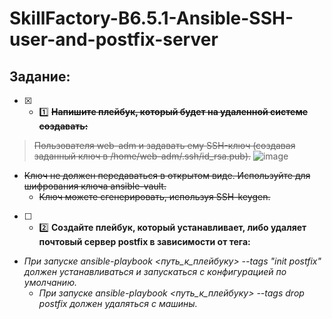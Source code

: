 # SkillFactory-B6.5.1-Ansible-SSH-user-and-postfix-server

## Задание:

* [x] - :one:  ~~**Напишите плейбук, который будет на удаленной системе создавать:**~~    
 >~~Пользователя web-adm и задавать ему SSH-ключ (создавая заданный ключ в /home/web-adm/.ssh/id_rsa.pub).~~ 
 ![image](https://db3pap003files.storage.live.com/y4moj_Ws2gUk7bt88yyhFCi98D-xECS7fNQ9tbfR9MwsY-5XyqX8oz1ZP3oVV-3BbGOwjOqWfJdhy3Mb2kiS4VdN9_Y5nyUzbevZUHe5b_xXFuVtFXU7AADbbtyTkU51aesuz6fOx2kYFcXzWBShCtxUBSBoREeSrTdDmKHfr5_DU6Onw4Rnzx6s0iYl551RQe-4PPDmdKFZSgpiq3AJ2CHfg/Ansible_Create_User.jpg?psid=1&width=1347&height=740)
- ~~Ключ не должен передаваться в открытом виде. Используйте для шифрования ключа ansible-vault.~~
   -  ~~Ключ можете сгенерировать, используя SSH-keygen.~~

* [ ] - :two:  **Создайте плейбук, который устанавливает, либо удаляет почтовый сервер postfix в зависимости от тега:**   
- *При запуске ansible-playbook <путь_к_плейбуку> --tags "init postfix" должен устанавливаться и запускаться с конфигурацией по умолчанию.*
  - *При запуске ansible-playbook <путь_к_плейбуку> --tags drop postfix должен удаляться с машины.*  
